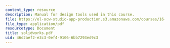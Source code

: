 ```yaml
---
content_type: resource
description: Manual for design tools used in this course.
file: https://ol-ocw-studio-app-production.s3.amazonaws.com/courses/16-810-engineering-design-and-rapid-prototyping-january-iap-2007/46d2aef2e3c30ef491066bb7293ed9c3_solidworks.pdf
file_type: application/pdf
resourcetype: Document
title: solidworks.pdf
uid: 46d2aef2-e3c3-0ef4-9106-6bb7293ed9c3
---
```

